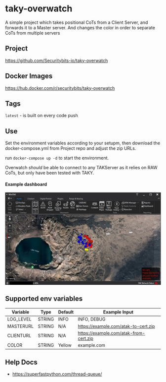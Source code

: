 # taky-overwatch
A simple project which takes positional CoTs from a Client Server, and forwards it to a Master server. And changes the color in order to separate CoTs from multiple servers

## Project
https://github.com/Securitybits-io/taky-overwatch

## Docker Images
https://hub.docker.com/r/securitybits/taky-overwatch

## Tags
`latest` - is built on every code push

## Use
Set the environment variables according to your setupm, then download the docker-compose.yml from Project repo and adjust the zip URLs.

run `docker-compose up -d` to start the environment.

Overwatch _should_ be able to connect to any TAKServer as it relies on RAW CoTs, but only have been tested with TAKY.

#### Example dashboard
![Example Event](./docs/img/WinTAK_Large_Event.jpg)

## Supported env variables
| Variable            | Type   | Default      | Example Input                           |
|---------------------|--------|--------------|-----------------------------------------|
| LOG_LEVEL           | STRING | INFO         | INFO, DEBUG                             |
| MASTERURL           | STRING | N/A          | https://example.com/atak-to-cert.zip    |
| CLIENTURL           | STRING | N/A          | https://example.com/atak-from-cert.zip  |
| COLOR               | STRING | Yellow       | example.com                             |

## Help Docs
- https://superfastpython.com/thread-queue/
